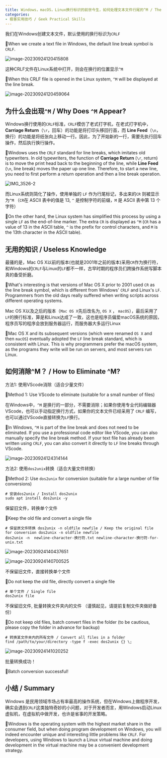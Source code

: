 ```yaml
---
title: Windows，macOS，Linux换行标识的前世今生，如何处理文本文件行尾的^M / The Past and Present of Line Break Symbols in Windows, macOS, Linux, How to Deal with ^M at the End of Text Files
categories:
- 极客实用技巧 / Geek Practical Skills
---
```


我们在Windows创建文本文件，默认使用的换行标识为`CRLF`

🌈When we create a text file in Windows, the default line break symbol is `CRLF`.


![image-20230924120415808](https://cdn.fangyuanxiaozhan.com/assets/16955282573144HN2TYxW.png)

这种CRLF文件在Linux系统中打开，则会在换行的位置显示`^M`

🌈When this CRLF file is opened in the Linux system, `^M` will be displayed at the line break.

![image-20230924120459064](https://cdn.fangyuanxiaozhan.com/assets/1695528299944rN20CR3G.png)



##  为什么会出现`^M` / Why Does `^M` Appear?

Windows换行使用的`CRLF`标准，`CRLF`模仿了老式打字机，在老式打字机中，**Carriage Return**（`\r`，回车）的功能是将打印头移回行首，而 **Line Feed**（`\n`，换行）的功能是将纸张向上移动一行。因此，为了开始新的一行，需要先执行回车操作，然后执行换行操作。

🌈Windows uses the `CRLF` standard for line breaks, which imitates old typewriters. In old typewriters, the function of **Carriage Return** (`\r`, return) is to move the print head back to the beginning of the line, while **Line Feed** (`\n`, line break) moves the paper up one line. Therefore, to start a new line, you need to first perform a return operation and then a line break operation.

![IMG_3526-2](https://cdn.fangyuanxiaozhan.com/assets/1695529463324w1ATxdtT.jpeg)



而Linux系统则简化了操作，使用单独的 `LF` 作为行尾标记，多出来的`CR` 则被显示为`^M`  （`CR`在 ASCII 表中的值是 13, `^` 是控制字符的前缀，`M` 是 ASCII 表中第 13 个字符）

🌈On the other hand, the Linux system has simplified this process by using a single `LF` as the end-of-line marker. The extra `CR` is displayed as `^M` (`CR` has a value of 13 in the ASCII table, `^` is the prefix for control characters, and `M` is the 13th character in the ASCII table).

## 无用的知识 / Useless Knowledge

最骚的是，Mac OS X以前的版本(也就是2001年之前的版本)采用`CR`作为换行符，和Windows的`CRLF`与Linux的`LF`都不一样，古早时期的程序员们跨操作系统写脚本真的备受折磨。

🌈What's interesting is that versions of Mac OS X prior to 2001 used `CR` as the line break symbol, which is different from Windows' `CRLF` and Linux's `LF`. Programmers from the old days really suffered when writing scripts across different operating systems.

Mac OS X以及之后的版本（`Mac OS X`先后改名为,  `OS X` ， `macOS`），最后采用了`LF`的换行标准，算是和Linux达成了一致，这也是程序员偏爱macOS系统的原因，程序员写的程序会放到服务器运行，而服务器大多运行Linux

🌈Mac OS X and its subsequent versions (which were renamed `OS X` and then `macOS`) eventually adopted the `LF` line break standard, which is consistent with Linux. This is why programmers prefer the macOS system, as the programs they write will be run on servers, and most servers run Linux.

## 如何消除^M？ / How to Eliminate ^M?

方法1: 使用VScode消除（适合少量文件）

🌈Method 1: Use VScode to eliminate (suitable for a small number of files)

在Windows中，`^M` 是换行的一部分，不需要消除；如果你使用专业代码编辑器VScode，也可以手动指定换行方式，如果你的文本文件已经采用了 `CRLF` 编写，也可以通过VScode直接转换为`LF`换行。

🌈In Windows, `^M` is part of the line break and does not need to be eliminated. If you use a professional code editor like VScode, you can also manually specify the line break method. If your text file has already been written using `CRLF`, you can also convert it directly to `LF` line breaks through VScode.

![image-20230924124314144](https://cdn.fangyuanxiaozhan.com/assets/1695530595575TGdiNx4m.png)



方法2: 使用`dos2unix`转换（适合大量文件转换）

🌈Method 2: Use `dos2unix` for conversion (suitable for a large number of file conversions)

```
# 安装dos2unix / Install dos2unix
sudo apt install dos2unix -y 
```

保留旧文件，转换单个文件

🌈Keep the old file and convert a single file

```
# 保留原文件转换 dos2unix -n oldfile newfile / Keep the original file for conversion dos2unix -n oldfile newfile
dos2unix -n  newline-character-换行符.txt newline-character-换行符-for-unix.txt
```

![image-20230924140437651](https://cdn.fangyuanxiaozhan.com/assets/1695535481885DaycQ2it.png)



![image-20230924140700525](https://cdn.fangyuanxiaozhan.com/assets/1695535621361TJhbmBMw.png)

不保留旧文件，直接转换单个文件

🌈Do not keep the old file, directly convert a single file

```
# 单个文件 / Single file
dos2unix file
```

不保留旧文件, 批量转换文件夹内的文件 （谨慎起见，请提前复制文件夹做好备份）

🌈Do not keep old files, batch convert files in the folder (to be cautious, please copy the folder in advance for backup)

```
# 转换某文件夹内的所有文件 / Convert all files in a folder
find /path/to/your/directory -type f -exec dos2unix {} \;
```

![image-20230924141020252](https://cdn.fangyuanxiaozhan.com/assets/1695535821104yfsD7hkS.png)

批量转换成功！

🌈Batch conversion successful!

## 小结 / Summary

Windows 是民用领域市场占有率最高的操作系统，但在Windows上做程序开发，确实会遇到`CRLF`这类独特奇妙的小问题，对于开发者而言，用Windows启动Linux虚拟机，在虚拟机中做开发，也许是省事的开发策略。

🌈Windows is the operating system with the highest market share in the consumer field, but when doing program development on Windows, you will indeed encounter unique and interesting little problems like `CRLF`. For developers, using Windows to launch a Linux virtual machine and doing development in the virtual machine may be a convenient development strategy.
